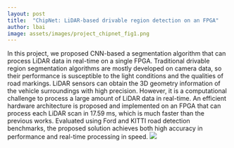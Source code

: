 ```yaml
---
layout: post
title:  "ChipNet: LiDAR-based drivable region detection on an FPGA"
author: lbai
image: assets/images/project_chipnet_fig1.png
---
```

In this project, we proposed CNN-based a segmentation algorithm that can process LiDAR data in real-time on a single FPGA. Traditional drivable region segmentation algorithms are mostly developed on camera data, so their performance is susceptible to the light conditions and the qualities of road markings. LiDAR sensors can obtain the 3D geometry information of the vehicle surroundings with high precision. However, it is a computational challenge to process a large amount of LiDAR data in real-time. An efficient hardware architecture is proposed and implemented on an FPGA that can process each LiDAR scan in 17.59 ms, which is much faster than the previous works. Evaluated using Ford and KITTI road detection benchmarks, the proposed solution achieves both high accuracy in performance and real-time processing in speed.
![]({{site.baseurl}}/assets/images/project_chipnet_fig2.png)

